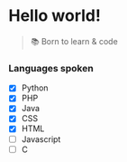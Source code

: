 # Hello world!
> 📚 Born to learn & code
### Languages spoken
- [x] Python
- [x] PHP
- [x] Java
- [x] CSS
- [x] HTML
- [ ] Javascript
- [ ] C
